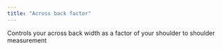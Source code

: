 ```yaml
---
title: "Across back factor"
---
```


Controls your across back width as a factor of your shoulder to shoulder measurement




